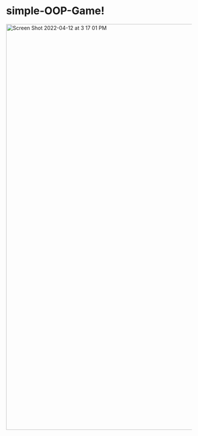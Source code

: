 # simple-OOP-Game!


<img width="1102" alt="Screen Shot 2022-04-12 at 3 17 01 PM" src="https://user-images.githubusercontent.com/17389532/162971116-0614af92-2d95-4806-aa68-857dd2803b0e.png">
